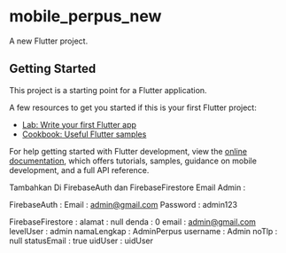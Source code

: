 # mobile_perpus_new

A new Flutter project.

## Getting Started

This project is a starting point for a Flutter application.

A few resources to get you started if this is your first Flutter project:

- [Lab: Write your first Flutter app](https://docs.flutter.dev/get-started/codelab)
- [Cookbook: Useful Flutter samples](https://docs.flutter.dev/cookbook)

For help getting started with Flutter development, view the
[online documentation](https://docs.flutter.dev/), which offers tutorials,
samples, guidance on mobile development, and a full API reference.


Tambahkan Di FirebaseAuth dan FirebaseFirestore Email Admin : 

FirebaseAuth : 
    Email       : admin@gmail.com
    Password    : admin123

FirebaseFirestore : 
    alamat      : null
    denda       : 0
    email       : admin@gmail.com
    levelUser   : admin
    namaLengkap : AdminPerpus
    username    : Admin
    noTlp       : null
    statusEmail : true
    uidUser     : uidUser         
